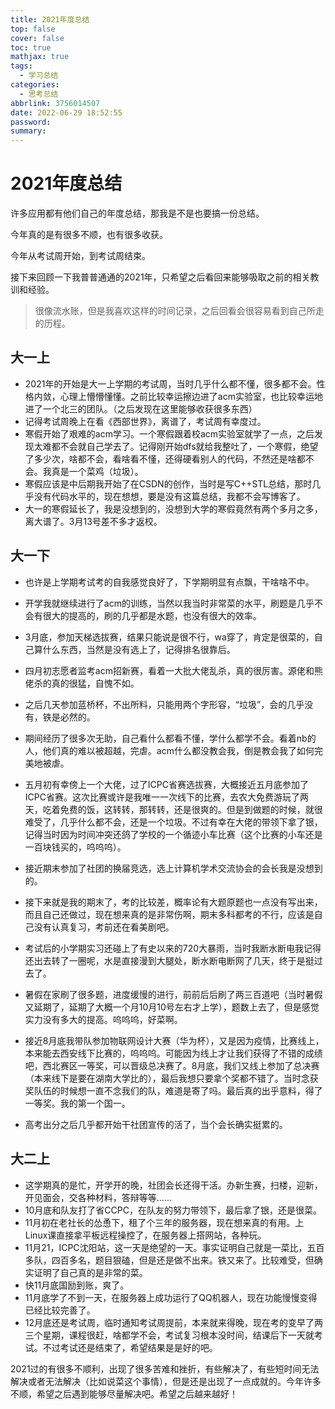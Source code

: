 ```yaml
---
title: 2021年度总结
top: false
cover: false
toc: true
mathjax: true
tags:
  - 学习总结
categories:
  - 思考总结
abbrlink: 3756014507
date: 2022-06-29 18:52:55
password:
summary:
---
```




# 2021年度总结

许多应用都有他们自己的年度总结，那我是不是也要搞一份总结。

今年真的是有很多不顺，也有很多收获。

今年从考试周开始，到考试周结束。

接下来回顾一下我普普通通的2021年，只希望之后看回来能够吸取之前的相关教训和经验。
>很像流水账，但是我喜欢这样的时间记录，之后回看会很容易看到自己所走的历程。
## 大一上

- 2021年的开始是大一上学期的考试周，当时几乎什么都不懂，很多都不会。性格内敛，心理上懵懵懂懂。之前比较幸运擦边进了acm实验室，也比较幸运地进了一个北三的团队。（之后发现在这里能够收获很多东西）
- 记得考试周晚上在看《西部世界》，离谱了，考试周有幸度过。
- 寒假开始了艰难的acm学习。一个寒假跟着校acm实验室就学了一点，之后发现太难都不会就自己学去了。记得刚开始dfs就给我整吐了，一个寒假，绝望了多少次，啥都不会，看啥看不懂，还得硬看别人的代码，不然还是啥都不会。我真是一个菜鸡（垃圾）。
- 寒假应该是中后期我开始了在CSDN的创作，当时是写C++STL总结，那时几乎没有代码水平的，现在想想，要是没有这篇总结，我都不会写博客了。
- 大一的寒假延长了，我是没想到的，没想到大学的寒假竟然有两个多月之多，离大谱了。3月13号差不多才返校。

## 大一下

- 也许是上学期考试考的自我感觉良好了，下学期明显有点飘，干啥啥不中。
- 开学我就继续进行了acm的训练，当然以我当时非常菜的水平，刷题是几乎不会有很大的提高的，刷的几乎都是水题，也没有很大的效率。
- 3月底，参加天梯选拔赛，结果只能说是很不行，wa穿了，肯定是很菜的，自己算什么东西，当然是没有选上了，记得排名很靠后。
- 四月初志愿者监考acm招新赛，看着一大批大佬乱杀，真的很厉害。源佬和熊佬杀的真的很猛，自愧不如。
- 之后几天参加蓝桥杯，不出所料，只能用两个字形容，“垃圾”，会的几乎没有，铁是必然的。
- 期间经历了很多次无助，自己看什么都看不懂，学什么都学不会。看着nb的人，他们真的难以被超越，完虐。acm什么都没教会我，倒是教会我了如何完美地被虐。
- 五月初有幸傍上一个大佬，过了ICPC省赛选拔赛，大概接近五月底参加了ICPC省赛。这次比赛或许是我唯一一次线下的比赛，去农大免费游玩了两天，吃着免费的饭，这转转，那转转，还是很爽的。但是到做题的时候，就很难受了，几乎什么都不会，还是一个垃圾。不过有幸在大佬的带领下拿了银，记得当时因为时间冲突还鸽了学校的一个循迹小车比赛（这个比赛的小车还是一百块钱买的，呜呜呜）。
- 接近期末参加了社团的换届竞选，选上计算机学术交流协会的会长我是没想到的。
- 接下来就是我的期末了，考的比较差，概率论有大题原题也一点没有写出来，而且自己还做过，现在想来真的是非常伤啊，期末多科都考的不行，应该是自己没有认真复习，考前还在看美剧吧。
- 考试后的小学期实习还碰上了有史以来的720大暴雨，当时我断水断电我记得还出去转了一圈呢，水是直接漫到大腿处，断水断电断网了几天，终于是挺过去了。
- 暑假在家刷了很多题，进度缓慢的进行，前前后后刷了两三百道吧（当时暑假又延期了，延期了大概一个月10月10号左右才上学），题数上去了，但是感觉实力没有多大的提高。呜呜呜，好菜啊。

- 接近8月底我带队参加物联网设计大赛（华为杯），又是因为疫情，比赛线上，本来能去西安线下比赛的，呜呜呜。可能因为线上才让我们获得了不错的成绩吧，西北赛区一等奖，可以晋级总决赛了。8月底，我们又线上参加了总决赛（本来线下是要在湖南大学比的），最后我想只要拿个奖都不错了。当时念获奖队伍的时候想一直不念我们的队，难道是寄了吗。最后真的出乎意料，得了一等奖。我的第一个国一。
- 高考出分之后几乎都开始干社团宣传的活了，当个会长确实挺累的。

## 大二上

- 这学期真的是忙，开学开的晚，社团会长还得干活。办新生赛，扫楼，迎新，开见面会，交各种材料，答辩等等......
- 10月底和队友打了省CCPC，在队友的努力带领下，最后拿了银，还是很菜。
- 11月初在老社长的怂恿下，租了个三年的服务器，现在想来真的有用。上Linux课直接拿平板远程操控了，在服务器上搭网站，各种玩。
- 11月21，ICPC沈阳站，这一天是绝望的一天。事实证明自己就是一菜比，五百多队，四百多名，题目狠磕，但是还是做不出来。铁又来了。比较难受，但确实证明了自己真的是非常的菜。
- 快11月底国励到账，爽了。
- 11月底学了不到一天，在服务器上成功运行了QQ机器人，现在功能慢慢变得已经比较完善了。
- 12月底还是考试周，临时通知考试周提前，本来就来得晚，现在考的变早了两三个星期，课程很赶，啥都学不会，考试复习根本没时间，结课后下一天就考试。不过考试还是结束了，希望结果是是好的吧。

2021过的有很多不顺利，出现了很多苦难和挫折，有些解决了，有些短时间无法解决或者无法解决（比如说菜这个事情），但是还是出现了一点成就的。今年许多不顺，希望之后遇到能够尽量解决吧。希望之后越来越好！
